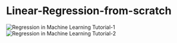# Linear-Regression-from-scratch

![Regression in Machine Learning Tutorial-1](https://user-images.githubusercontent.com/45369296/114634033-fe0fc680-9cc1-11eb-8b8c-702d45ab1727.jpg)
![Regression in Machine Learning Tutorial-2](https://user-images.githubusercontent.com/45369296/114634039-ff40f380-9cc1-11eb-953a-9ea19290e9d6.jpg)
